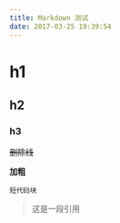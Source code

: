 ```yaml
---
title: Markdown 测试
date: 2017-03-25 19:39:54
---
```


# h1

## h2

### h3

~~删除线~~

**加粗**

```短代码块```

>这是一段引用